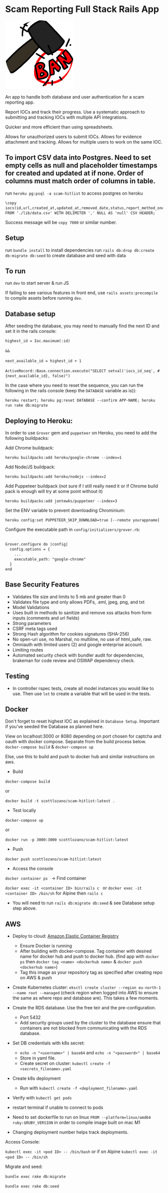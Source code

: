 # Scam Reporting Full Stack Rails App

![Spam Banned Icon](https://github.com/AngelLozan/scam-hitlist/blob/main/app/assets/images/ban.png?raw=true)

An app to handle both database and user authentication for a scam reporting app.

Report IOCs and track their progress. Use a systematic approach to submitting and tracking IOCs with multiple API integrations.

Quicker and more efficient than using spreadsheets.

Allows for unauthorized users to submit IOCs. Allows for evidence attachment and tracking. Allows for multiple users to work on the same IOC.

## To import CSV data into Postgres. Need to set empty cells as null and placeholder timestamps for created and updated at if none. Order of columns must match order of columns in table.

run `heroku pg:psql -a scam-hitlist` to access postgres on heroku

```
\copy iocs(id,url,created_at,updated_at,removed_date,status,report_method_one,report_method_two,form,host,follow_up_date,follow_up_count,comments) FROM './lib/data.csv' WITH DELIMITER ',' NULL AS 'null' CSV HEADER;

```
Success message will be `copy 7000` or similar number.

## Setup
run `bundle install` to install dependencies
run `rails db:drop db:create db:migrate db:seed` to create database and seed with data

## To run
run `dev` to start server & run JS

If failing to see various features in front end, use `rails assets:precompile` to compile assets before running `dev`.


## Database setup
After seeding the database, you may need to manually find the next ID and set it in the rails console:

```
highest_id = Ioc.maximum(:id)

&&

next_available_id = highest_id + 1

ActiveRecord::Base.connection.execute("SELECT setval('iocs_id_seq', #{next_available_id}, false)")
```
In the case where you need to reset the sequence, you can run the following in the rails console (keep the `DATABASE` variable as is)):

```
heroku restart; heroku pg:reset DATABASE --confirm APP-NAME; heroku run rake db:migrate
```

## Deploying to Heroku:

In order to use `Grover` gem and `puppeteer` on Heroku, you need to add the following buildpacks:

Add Chrome buildpack:

```
heroku buildpacks:add heroku/google-chrome --index=1

```
Add Node/JS buildpack:

```
heroku buildpacks:add heroku/nodejs --index=2
```

Add Puppeteer buildpack (not sure if I still really need it or if Chrome build pack is enough will try at some point without it)

```
heroku buildpacks:add jontewks/puppeteer --index=3
```
Set the ENV variable to prevent downloading Chrominium:

```
heroku config:set PUPPETEER_SKIP_DOWNLOAD=true [--remote yourappname]

```
Configure the executable path in `config/initializers/grover.rb`:

```

Grover.configure do |config|
  config.options = {
    ...
    executable_path: "google-chrome"
  }
end
```

## Base Security Features

- Validates file size and limits to 5 mb and greater than 0
- Validates file type and only allows PDFs, .eml, jpeg, png, and txt
- Model Validations
- Uses built in methods to sanitize and remove xss attacks from form inputs (comments and url fields)
- Strong parameters
- CSRF meta tags used
- Strong Hash algorithm for cookies signatures (SHA-256)
- No open-uri use, no Marshal, no multiline, no use of html_safe, raw.
- Omniauth with limited users (2) and google enterprise account.
- Limiting routes
- Automated security check with bundler audit for dependencies, brakeman for code review and OSWAP dependency check. 

## Testing

- In controller rspec tests, create all model instances you would like to use. Then use `let` to create a variable that will be used in the tests.
  
## Docker
Don't forget to reset highest IOC as explained in `Database Setup`. Important if you've seeded the Database as planned here. 

View on localhost:3000 or 8080 depending on port chosen for captcha and oauth with docker compose. Separate from the build process below. 
`docker-compose build` & `docker-compose up`

Else, use this to build and push to docker hub and similar instructions on aws. 

- Build

`docker-compose build`

or

`docker build -t scottlozano/scam-hitlist:latest .`

- Test locally

`docker-compose up`

or

`docker run -p 3000:3000 scottlozano/scam-hitlist:latest`


- Push 

`docker push scottlozano/scam-hitlist:latest`

- Access the console

`docker container ps ` -> Find container

`docker exec -it <container ID> bin/rails c ` or `docker exec -it <container ID> /bin/sh` for Alpine then `rails c` 

- You will need to run `rails db:migrate db:seed` & see Database setup step above. 


## AWS

- Deploy to cloud: [Amazon Elastic Container Registry](https://aws.amazon.com/ecr/)
  + Ensure Docker is running
  + After building with docker-compose. Tag container with desired name for docker hub and push to docker hub. (find app with `docker ps` then `docker tag <name> <dockerhub name>` & `docker push <dockerhub name>`)
  + Tag this image as your repository tag as specified after creating repo on AWS & push
- Create Kubernetes cluster: `eksctl create cluster --region eu-north-1 --name root --managed` (check region when logged into AWS to ensure the same as where repo and database are). This takes a few moments. 
- Create the RDS database. Use the free teir and the pre-configuration.
  + Port 5432
  + Add security groups used by the cluster to the database ensure that containers are not blocked from communicating with the RDS database. 
- Set DB credentials with k8s secret:
  + `echo -n "<username>" | base64` and `echo -n "<password>" | base64`
  + Store in yaml file.
  + Create secret on cluster: `kubectl create -f <secrets_filename>.yaml`
- Create k8s deployment
  + Run with `kubectl create -f <deployment_filename>.yaml`
- Verify with `kubectl get pods`

- restart terminal if unable to connect to pods
- Need to set dockerfile to run on linux `FROM --platform=linux/amd64 ruby:$RUBY_VERSION` in order to compile image built on mac M1
- Changing deployment number helps track deployments. 


Access Console:

`kubectl exec -it <pod ID> -- /bin/bash` or if on Alpine `kubectl exec -it <pod ID> -- /bin/sh`

 Migrate and seed:

 `bundle exec rake db:migrate`

 `bundle exec rake db:seed`

